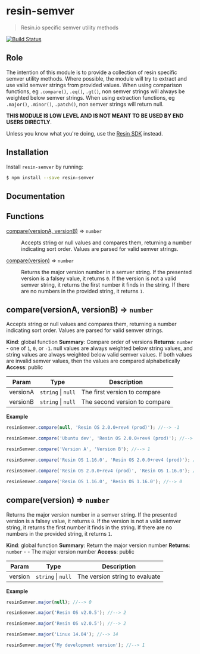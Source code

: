 resin-semver
============

> Resin.io specific semver utility methods

[![Build Status](https://travis-ci.org/resin-io-modules/resin-semver.svg?branch=master)](https://travis-ci.org/resin-io-modules/resin-semver)

Role
----

The intention of this module is to provide a collection of resin specific semver utility methods.
Where possible, the module will try to extract and use valid semver strings from provided values.
When using comparison functions, eg `.compare()`, `.eq()`, `.gt()`, non semver strings will always be weighted below semver strings.
When using extraction functions, eg `.major()`, `.minor()`, `.patch()`, non semver strings will return null.

**THIS MODULE IS LOW LEVEL AND IS NOT MEANT TO BE USED BY END USERS DIRECTLY**.

Unless you know what you're doing, use the [Resin SDK](https://github.com/resin-io/resin-sdk) instead.

Installation
------------

Install `resin-semver` by running:

```sh
$ npm install --save resin-semver
```

Documentation
-------------

## Functions

<dl>
<dt><a href="#compare">compare(versionA, versionB)</a> ⇒ <code>number</code></dt>
<dd><p>Accepts string or null values and compares them, returning a number
indicating sort order. Values are parsed for valid semver strings.</p>
</dd>
<dt><a href="#compare">compare(version)</a> ⇒ <code>number</code></dt>
<dd><p>Returns the major version number in a semver string.
If the presented version is a falsey value, it returns <code>0</code>. If the version is
not a valid semver string, it returns the first number it finds in the string.
If there are no numbers in the provided string, it returns <code>1</code>.</p>
</dd>
</dl>

<a name="compare"></a>

## compare(versionA, versionB) ⇒ <code>number</code>
Accepts string or null values and compares them, returning a number
indicating sort order. Values are parsed for valid semver strings.

**Kind**: global function
**Summary**: Compare order of versions
**Returns**: <code>number</code> - one of `1`, `0`, or `-1`. null values are always weighted below
string values, and string values are always weighted below valid semver values.
If both values are invalid semver values, then the values are compared alphabetically
**Access**: public

| Param | Type | Description |
| --- | --- | --- |
| versionA | <code>string</code> \| <code>null</code> | The first version to compare |
| versionB | <code>string</code> \| <code>null</code> | The second version to compare |

**Example**
```js
resinSemver.compare(null, 'Resin OS 2.0.0+rev4 (prod)'); //--> -1

resinSemver.compare('Ubuntu dev', 'Resin OS 2.0.0+rev4 (prod)'); //--> -1

resinSemver.compare('Version A', 'Version B'); //--> 1

resinSemver.compare('Resin OS 1.16.0', 'Resin OS 2.0.0+rev4 (prod)'); //--> 1

resinSemver.compare('Resin OS 2.0.0+rev4 (prod)', 'Resin OS 1.16.0'); //--> -1

resinSemver.compare('Resin OS 1.16.0', 'Resin OS 1.16.0'); //--> 0
```
<a name="compare"></a>

## compare(version) ⇒ <code>number</code>
Returns the major version number in a semver string.
If the presented version is a falsey value, it returns `0`. If the version is
not a valid semver string, it returns the first number it finds in the string.
If there are no numbers in the provided string, it returns `1`.

**Kind**: global function
**Summary**: Return the major version number
**Returns**: <code>number</code> - - The major version number
**Access**: public

| Param | Type | Description |
| --- | --- | --- |
| version | <code>string</code> \| <code>null</code> | The version string to evaluate |

**Example**
```js
resinSemver.major(null); //--> 0

resinSemver.major('Resin OS v2.0.5'); //--> 2

resinSemver.major('Resin OS v2.0.5'); //--> 2

resinSemver.major('Linux 14.04'); //--> 14

resinSemver.major('My development version'); //--> 1
```


